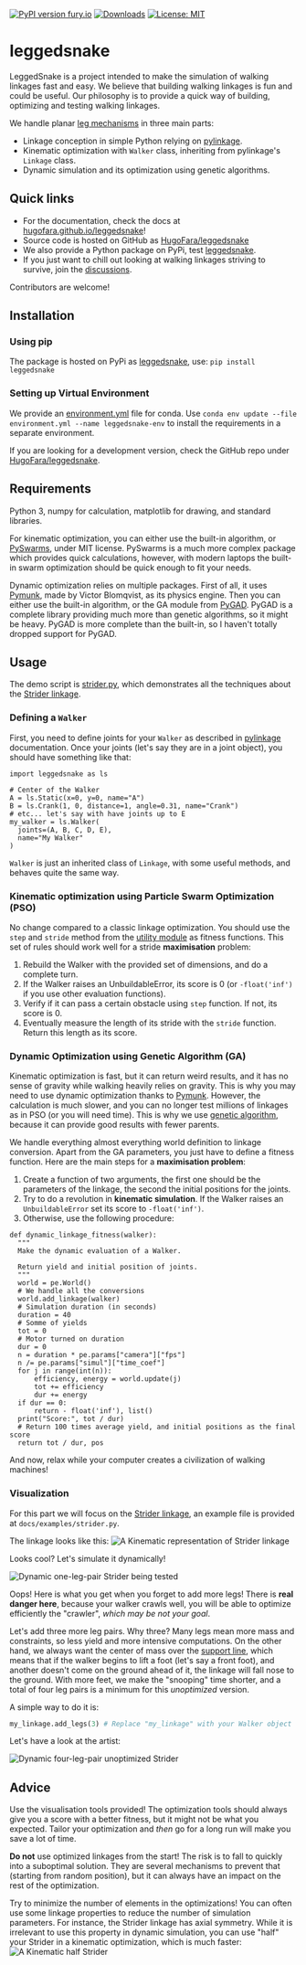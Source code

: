 [![PyPI version fury.io](https://badge.fury.io/py/leggedsnake.svg)](https://pypi.python.org/pypi/leggedsnake/)
[![Downloads](https://static.pepy.tech/personalized-badge/leggedsnake?period=total&units=international_system&left_color=grey&right_color=green&left_text=downloads)](https://pepy.tech/project/leggedsnake)
[![License: MIT](https://img.shields.io/badge/license-MIT-blue.svg )](https://raw.githubusercontent.com/HugoFara/leggedsnake/master/LICENSE.rst)

# leggedsnake

LeggedSnake is a project intended to make the simulation of walking linkages fast and easy. We believe that building walking linkages is fun and could be useful. Our philosophy is to provide a quick way of building, optimizing and testing walking linkages.

We handle planar [leg mechanisms](https://en.wikipedia.org/wiki/Leg_mechanism) in three main parts:

* Linkage conception in simple Python relying on [pylinkage](https://github.com/HugoFara/pylinkage).
* Kinematic optimization with ``Walker`` class, inheriting from pylinkage's ``Linkage`` class.
* Dynamic simulation and its optimization using genetic algorithms.

## Quick links

* For the documentation, check the docs at [hugofara.github.io/leggedsnake](https://hugofara.github.io/leggedsnake/)!
* Source code is hosted on GitHub as [HugoFara/leggedsnake](https://github.com/HugoFara/leggedsnake)
* We also provide a Python package on PyPi, test [leggedsnake](https://pypi.org/project/leggedsnake/).
* If you just want to chill out looking at walking linkages striving to survive, join the [discussions](https://github.com/HugoFara/leggedsnake/discussions).

Contributors are welcome!

## Installation

### Using pip

The package is hosted on PyPi as [leggedsnake](https://pypi.org/project/leggedsnake/), use:
``pip install leggedsnake``

### Setting up Virtual Environment

We provide an [environment.yml](https://github.com/HugoFara/leggedsnake/blob/master/environment.yml) file for conda. Use ``conda env update --file environment.yml --name leggedsnake-env`` to install the requirements in a separate environment. 

If you are looking for a development version, check the GitHub repo under [HugoFara/leggedsnake](https://github.com/HugoFara/leggedsnake). 

## Requirements

Python 3, numpy for calculation, matplotlib for drawing, and standard libraries. 

For kinematic optimization, you can either use the built-in algorithm, or 
[PySwarms](https://pyswarms.readthedocs.io/en/latest/), under MIT license. PySwarms is a much more complex package 
which provides quick calculations, however, with modern laptops the built-in swarm optimization should be quick enough 
to fit your needs.

Dynamic optimization relies on multiple packages. First of all, it uses 
[Pymunk](http://www.pymunk.org/en/latest/index.html), made by Victor Blomqvist, as its physics engine. Then you can 
either use the built-in algorithm, or the GA module from [PyGAD](https://pygad.readthedocs.io/en/latest/). PyGAD is a 
complete library providing much more than genetic algorithms, so it might be heavy. PyGAD is more complete than the 
built-in, so I haven't totally dropped support for PyGAD.

## Usage

The demo script is [strider.py](https://github.com/HugoFara/leggedsnake/blob/master/docs/examples/strider.py), which 
demonstrates all the techniques about the [Strider linkage](https://www.diywalkers.com/strider-linkage-plans.html).

### Defining a ``Walker``

First, you need to define joints for your ``Walker`` as described in [pylinkage](https://github.com/HugoFara/pylinkage)
documentation. Once your joints (let's say they are in a joint object), you should have something like that:

```python3
import leggedsnake as ls

# Center of the Walker
A = ls.Static(x=0, y=0, name="A")
B = ls.Crank(1, 0, distance=1, angle=0.31, name="Crank")
# etc... let's say with have joints up to E
my_walker = ls.Walker(
  joints=(A, B, C, D, E),
  name="My Walker"
)
```

``Walker`` is just an inherited class of ``Linkage``, with some useful methods, and behaves quite the same way.

### Kinematic optimization using Particle Swarm Optimization (PSO)

No change compared to a classic linkage optimization. You should use the ``step`` and ``stride`` method from the [utility module](https://github.com/HugoFara/leggedsnake/blob/master/leggedsnake/utility.py) as fitness functions. 
This set of rules should work well for a stride **maximisation** problem:

1. Rebuild the Walker with the provided set of dimensions, and do a complete turn.
2. If the Walker raises an UnbuildableError, its score is 0 (or ``-float('inf')`` if you use other evaluation functions).
3. Verify if it can pass a certain obstacle using ``step`` function. If not, its score is 0.
4. Eventually measure the length of its stride with the ``stride`` function. Return this length as its score.

### Dynamic Optimization using Genetic Algorithm (GA)

Kinematic optimization is fast, but it can return weird results, and it has no sense of gravity while walking heavily 
relies on gravity. This is why you may need to use dynamic optimization thanks to 
[Pymunk](http://www.pymunk.org/en/latest/index.html). However, the calculation is much slower, and you can no 
longer test millions of linkages as in PSO (or you will need time). This is why we 
use [genetic algorithm](https://en.wikipedia.org/wiki/Genetic_algorithm), because it can provide good results with 
fewer parents.

We handle everything almost everything world definition to linkage conversion. Apart from the GA parameters, you just 
have to define a fitness function. Here are the main steps for a **maximisation problem**:

1. Create a function of two arguments, the first one should be the parameters of the linkage, the second the initial positions for the joints. 
2. Try to do a revolution in **kinematic simulation**. If the Walker raises an ``UnbuildableError`` set its score to ``-float('inf')``. 
3. Otherwise, use the following procedure: 

```python3
def dynamic_linkage_fitness(walker):
  """
  Make the dynamic evaluation of a Walker.
  
  Return yield and initial position of joints.
  """
  world = pe.World()
  # We handle all the conversions
  world.add_linkage(walker)
  # Simulation duration (in seconds)
  duration = 40
  # Somme of yields
  tot = 0
  # Motor turned on duration
  dur = 0
  n = duration * pe.params["camera"]["fps"]
  n /= pe.params["simul"]["time_coef"]
  for j in range(int(n)):
      efficiency, energy = world.update(j)
      tot += efficiency
      dur += energy
  if dur == 0:
      return - float('inf'), list()
  print("Score:", tot / dur)
  # Return 100 times average yield, and initial positions as the final score
  return tot / dur, pos
```

And now, relax while your computer creates a civilization of walking machines!

### Visualization

For this part we will focus on the [Strider linkage](https://www.diywalkers.com/strider-linkage-plans.html), an example 
file is provided at ``docs/examples/strider.py``. 

The linkage looks like this:
![A Kinematic representation of Strider linkage](https://github.com/HugoFara/leggedsnake/raw/master/docs/examples/images/Kinematic%20unoptimized%20Strider.gif)

Looks cool? Let's simulate it dynamically!

![Dynamic one-leg-pair Strider being tested](https://github.com/HugoFara/leggedsnake/raw/master/docs/examples/images/Dynamic%20unoptimized%20one-legged%20Strider.gif)

Oops! Here is what you get when you forget to add more legs! There is **real danger here**, because your walker crawls 
well, you will be able to optimize efficiently the "crawler", *which may be not your goal*. 

Let's add three more leg pairs. Why three? Many legs mean more mass and constraints, so less yield and more intensive 
computations. On the other hand, we always want the center of mass over the 
[support line](https://en.wikipedia.org/wiki/Support_polygon), which means that if the walker begins to lift a foot 
(let's say a front foot), and another doesn't come on the ground ahead of it, the linkage will fall nose to the 
ground. With more feet, we make the "snooping" time shorter, and a total of four leg pairs is a minimum for this 
*unoptimized* version. 

A simple way to do it is:

```python
my_linkage.add_legs(3) # Replace "my_linkage" with your Walker object
```

Let's have a look at the artist:

![Dynamic four-leg-pair unoptimized Strider](https://github.com/HugoFara/leggedsnake/raw/master/docs/examples/images/Dynamic%20unoptimized%20strider.gif)

## Advice

Use the visualisation tools provided! The optimization tools should always give you a score with a better fitness, 
but it might not be what you expected. Tailor your optimization and *then* go for a long run will make you save a lot 
of time.

**Do not** use optimized linkages from the start! The risk is to fall to quickly into a suboptimal solution. They are 
several mechanisms to prevent that (starting from random position), but it can always have an impact on the rest of 
the optimization.

Try to minimize the number of elements in the optimizations! You can often use some linkage properties to reduce the 
number of simulation parameters. For instance, the Strider linkage has axial symmetry. While it is irrelevant to use 
this property in dynamic simulation, you can use "half" your Strider in a kinematic optimization, which is much faster:
![A Kinematic half Strider](https://github.com/HugoFara/leggedsnake/raw/master/docs/examples/images/Kinematic%20half-Strider.gif)
